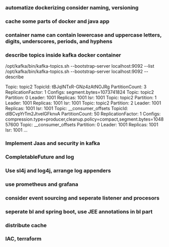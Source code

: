 ### automatize dockerizing consider naming, versioning

### cache some parts of docker and java app

### container name can contain lowercase and uppercase letters, digits, underscores, periods, and hyphens

### describe topics inside kafka docker container
/opt/kafka/bin/kafka-topics.sh   --bootstrap-server localhost:9092 --list
/opt/kafka/bin/kafka-topics.sh   --bootstrap-server localhost:9092 --describe

Topic: topic2   TopicId: tBJqINTxR-GNz4zAtNOJRg PartitionCount: 3       ReplicationFactor: 1    Configs: segment.bytes=1073741824
Topic: topic2   Partition: 0    Leader: 1001    Replicas: 1001  Isr: 1001
Topic: topic2   Partition: 1    Leader: 1001    Replicas: 1001  Isr: 1001
Topic: topic2   Partition: 2    Leader: 1001    Replicas: 1001  Isr: 1001
Topic: __consumer_offsets       TopicId: dlBCvpYrTm2JtvelGFknvA PartitionCount: 50      ReplicationFactor: 1    Configs: compression.type=producer,cleanup.policy=compact,segment.bytes=104857600
Topic: __consumer_offsets       Partition: 0    Leader: 1001    Replicas: 1001  Isr: 1001
...

### Implement Jaas and security in kafka
### CompletableFuture and log 
### Use sl4j and log4j, arrange log appenders
### use prometheus and grafana
### consider event sourcing and seperate listener and procesors
### seperate bl and spring boot, use JEE annotations in bl part
### distribute cache 
### IAC, terraform 